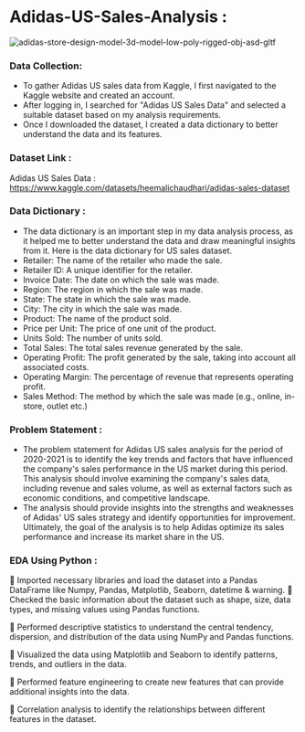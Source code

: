 # Adidas-US-Sales-Analysis :
![adidas-store-design-model-3d-model-low-poly-rigged-obj-asd-gltf](https://user-images.githubusercontent.com/98810351/235490784-6532023e-4236-4a23-8f52-66c51661bead.jpg)

### Data Collection:
- To gather Adidas US sales data from Kaggle, I first navigated to the Kaggle website and created an account. 
- After logging in, I searched for "Adidas US Sales Data" and selected a suitable dataset based on my analysis requirements. 
- Once I downloaded the dataset, I created a data dictionary to better understand the data and its features.

### Dataset Link :
Adidas US Sales Data : https://www.kaggle.com/datasets/heemalichaudhari/adidas-sales-dataset
### Data Dictionary :
- The data dictionary is an important step in my data analysis process, as it helped me to better understand the data and draw meaningful insights from it. Here is the data dictionary for US sales dataset.
- Retailer: The name of the retailer who made the sale.
- Retailer ID: A unique identifier for the retailer.
- Invoice Date: The date on which the sale was made.
- Region: The region in which the sale was made.
- State: The state in which the sale was made.
- City: The city in which the sale was made.
- Product: The name of the product sold.
- Price per Unit: The price of one unit of the product.
- Units Sold: The number of units sold.
- Total Sales: The total sales revenue generated by the sale.
- Operating Profit: The profit generated by the sale, taking into account all associated costs.
- Operating Margin: The percentage of revenue that represents operating profit.
- Sales Method: The method by which the sale was made (e.g., online, in-store, outlet etc.)




### Problem Statement :
- The problem statement for Adidas US sales analysis for the period of 2020-2021 is to identify the key trends and factors that have influenced the company's sales performance in the US market during this period. This analysis should involve examining the company's sales data, including revenue and sales volume, as well as external factors such as economic conditions, and competitive landscape.
-  The analysis should provide insights into the strengths and weaknesses of Adidas' US sales strategy and identify opportunities for improvement. Ultimately, the goal of the analysis is to help Adidas optimize its sales performance and increase its market share in the US.

### EDA Using Python :
:closed_umbrella: Imported necessary libraries and load the dataset into a Pandas DataFrame like Numpy, Pandas, Matplotlib, Seaborn, datetime & warning.
:closed_umbrella: Checked the basic information about the dataset such as shape, size, data types, and missing values using Pandas functions.

:closed_umbrella: Performed descriptive statistics to understand the central tendency, dispersion, and distribution of the data using NumPy and Pandas functions.

:closed_umbrella: Visualized the data using Matplotlib and Seaborn to identify patterns, trends, and outliers in the data.

:closed_umbrella: Performed feature engineering to create new features that can provide additional insights into the data.

:closed_umbrella: Correlation analysis to identify the relationships between different features in the dataset.
